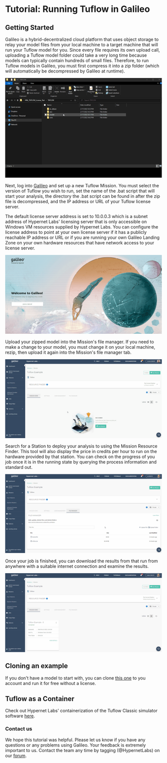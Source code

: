 # Tutorial: Running Tuflow in Galileo

## Getting Started

Galileo is a hybrid-decentralized cloud platform that uses object storage to relay your model files from your local machine to
a target machine that will run your Tuflow model for you. Since every file requires its own upload call, uploading a Tuflow
model folder could take a very long time because models can typically contain hundreds of small files. Therefore, to run Tuflow
models in Galileo, you must first compress it into a zip folder (which will automatically be decompressed by Galileo at runtime). 

![Zip up your Tuflow model](images/tuflow/tuflow-model-compression.gif)

Next, log into [Galileo](https://galileo.hypernetlabs.io) and set up a new Tuflow Mission. You must select the version of
Tuflow you wish to run, set the name of the .bat script that will start your analysis, the directory the .bat script can 
be found in after the zip file is decompressed, and the IP address or URL of your Tuflow license server. 

The default license server address is set to 10.0.0.3 which is a subnet address of Hypernet Labs' licensing server that 
is only accessible on Windows VM resources supplied by Hypernet Labs. You can configure the license address to point at 
your own license server if it has a publicly reachable IP address or URL or if you are running your own Galileo Landing 
Zone on your own hardware resources that have network access to your license server.

![Make a Tuflow mission](images/tuflow/tuflow-mission-setup.gif)

Upload your zipped model into the Mission's file manager. If you need to make a change to your model, you must change it on 
your local machine, rezip, then upload it again into the Mission's file manager tab.

![Upload your zipped Tuflow model](images/tuflow/tuflow-model-upload.gif)

Search for a Station to deploy your analysis to using the Mission Resource Finder. This tool will also display the price in 
credits per hour to run on the hardware provided by that station. You can check on the progress of you job once it is in the 
running state by querying the process information and standard out. 

![Find a station to run on](images/tuflow/tuflow-station-select.gif)

Once your job is finished, you can download the results from that run from anywhere with a suitable internet connection and
examine the results.

![Retrieve your results](images/tuflow/tuflow-results-download.gif)

## Cloning an example

If you don't have a model to start with, you can clone 
[this one](https://galileo.hypernetlabs.io/public-missions/d0a8db52-fb79-42f7-8060-d329feecd349) to you account and run it 
for free without a license.

## Tuflow as a Container

Check out Hypernet Labs' containerization of the Tuflow Classic simulator software 
[here](https://github.com/GoHypernet/Galileo-Tuflow-Framework). 

### Contact us

We hope this tutorial was helpful. Please let us know if you have any questions or any problems using Galileo. Your 
feedback is extremely important to us. Contact the team any time by tagging (@HypernetLabs) on our 
[forum](https://galileo-forum.hypernetlabs.io).
